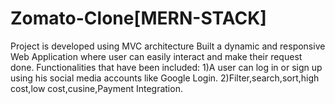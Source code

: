 # Zomato-Clone[MERN-STACK]
Project is developed using MVC architecture
Built a dynamic and responsive Web Application where user can easily interact and make their request done.
Functionalities that have been included:
1)A user can log in or sign up using his social media accounts like Google Login.
2)Filter,search,sort,high cost,low cost,cusine,Payment Integration.
